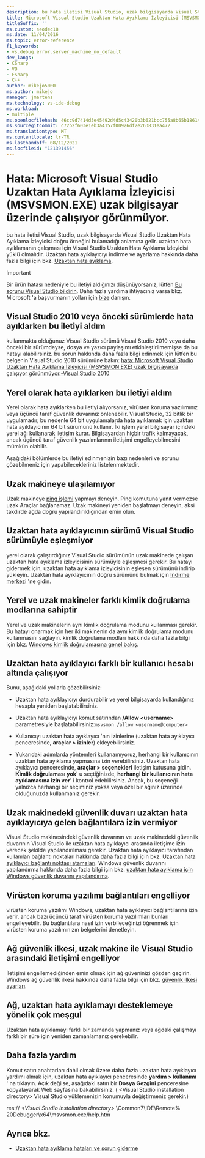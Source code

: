 ```yaml
---
description: bu hata iletisi Visual Studio, uzak bilgisayarda Visual Studio Uzaktan Hata Ayıklama İzleyicisi doğru örneğini bulamadığı anlamına gelir.
title: Microsoft Visual Studio Uzaktan Hata Ayıklama İzleyicisi (MSVSMON.EXE) uzak bilgisayar üzerinde çalışıyor görünmüyor.
titleSuffix: ''
ms.custom: seodec18
ms.date: 11/04/2016
ms.topic: error-reference
f1_keywords:
- vs.debug.error.server_machine_no_default
dev_langs:
- CSharp
- VB
- FSharp
- C++
author: mikejo5000
ms.author: mikejo
manager: jmartens
ms.technology: vs-ide-debug
ms.workload:
- multiple
ms.openlocfilehash: 46cc9d7414d3e45492d4d5c43420b3b621bcc755a8b65b18614214f107647a72
ms.sourcegitcommit: c72b2f603e1eb3a4157f00926df2e263831ea472
ms.translationtype: MT
ms.contentlocale: tr-TR
ms.lasthandoff: 08/12/2021
ms.locfileid: "121391456"
---
```

# <a name="error-the-microsoft-visual-studio-remote-debugging-monitor-msvsmonexe-does-not-appear-to-be-running-on-the-remote-computer"></a>Hata: Microsoft Visual Studio Uzaktan Hata Ayıklama İzleyicisi (MSVSMON.EXE) uzak bilgisayar üzerinde çalışıyor görünmüyor.
bu hata iletisi Visual Studio, uzak bilgisayarda Visual Studio Uzaktan Hata Ayıklama İzleyicisi doğru örneğini bulamadığı anlamına gelir. uzaktan hata ayıklamanın çalışması için Visual Studio Uzaktan Hata Ayıklama İzleyicisi yüklü olmalıdır. Uzaktan hata ayıklayıcıyı indirme ve ayarlama hakkında daha fazla bilgi için bkz. [Uzaktan hata ayıklama](../debugger/remote-debugging.md).

> [!IMPORTANT]
> Bir ürün hatası nedeniyle bu iletiyi aldığınızı düşünüyorsanız, lütfen [Bu sorunu Visual Studio bildirin](../ide/how-to-report-a-problem-with-visual-studio.md). Daha fazla yardıma ihtiyacınız varsa bkz. Microsoft 'a başvurmanın yolları için [bize](../ide/feedback-options.md) danışın.

## <a name="i-got-this-message-while-i-was-debugging-in-visual-studio-2010-or-earlier"></a>Visual Studio 2010 veya önceki sürümlerde hata ayıklarken bu iletiyi aldım
 kullanmakta olduğunuz Visual Studio sürümü Visual Studio 2010 veya daha önceki bir sürümdeyse, dosya ve yazıcı paylaşımı etkinleştirilmemişse da bu hatayı alabilirsiniz. bu sorun hakkında daha fazla bilgi edinmek için lütfen bu belgenin Visual Studio 2010 sürümüne bakın: [hata: Microsoft Visual Studio Uzaktan Hata Ayıklama İzleyicisi (MSVSMON.EXE) uzak bilgisayarda çalışıyor görünmüyor.-Visual Studio 2010](/previous-versions/visualstudio/visual-studio-2010/ms164726(v=vs.100))

## <a name="i-got-this-message-while-i-was-debugging-locally"></a>Yerel olarak hata ayıklarken bu iletiyi aldım
 Yerel olarak hata ayıklarken bu iletiyi alıyorsanız, virüsten koruma yazılımınız veya üçüncü taraf güvenlik duvarınız önlenebilir. Visual Studio, 32 bitlik bir uygulamadır, bu nedenle 64 bit uygulamalarda hata ayıklamak için uzaktan hata ayıklayıcının 64 bit sürümünü kullanır. İki işlem yerel bilgisayar içindeki yerel ağı kullanarak iletişim kurar. Bilgisayardan hiçbir trafik kalmayacak, ancak üçüncü taraf güvenlik yazılımlarının iletişimi engelleyebilmesini mümkün olabilir.

 Aşağıdaki bölümlerde bu iletiyi edinmenizin bazı nedenleri ve sorunu çözebilmeniz için yapabilecekleriniz listelenmektedir.

## <a name="the-remote-machine-is-not-reachable"></a>Uzak makineye ulaşılamıyor
 Uzak makineye [ping işlemi](/previous-versions/windows/it-pro/windows-server-2008-R2-and-2008/ee624059(v=ws.10)) yapmayı deneyin. Ping komutuna yanıt vermezse uzak Araçlar bağlanamaz. Uzak makineyi yeniden başlatmayı deneyin, aksi takdirde ağda doğru yapılandırıldığından emin olun.

## <a name="the-version-of-the-remote-debugger-doesnt-match-the-version-of-visual-studio"></a>Uzaktan hata ayıklayıcının sürümü Visual Studio sürümüyle eşleşmiyor
 yerel olarak çalıştırdığınız Visual Studio sürümünün uzak makinede çalışan uzaktan hata ayıklama izleyicisinin sürümüyle eşleşmesi gerekir. Bu hatayı gidermek için, uzaktan hata ayıklama izleyicisinin eşleşen sürümünü indirip yükleyin. Uzaktan hata ayıklayıcının doğru sürümünü bulmak için [Indirme merkezi](https://www.microsoft.com/download) 'ne gidin.

## <a name="the-local-and-remote-machines-have-different-authentication-modes"></a>Yerel ve uzak makineler farklı kimlik doğrulama modlarına sahiptir
 Yerel ve uzak makinelerin aynı kimlik doğrulama modunu kullanması gerekir. Bu hatayı onarmak için her iki makinenin da aynı kimlik doğrulama modunu kullanmasını sağlayın. kimlik doğrulama modları hakkında daha fazla bilgi için bkz. [Windows kimlik doğrulamasına genel bakış](/previous-versions/windows/it-pro/windows-server-2012-R2-and-2012/hh831472(v=ws.11)).

## <a name="the-remote-debugger-is-running-under-a-different-user-account"></a>Uzaktan hata ayıklayıcı farklı bir kullanıcı hesabı altında çalışıyor
 Bunu, aşağıdaki yollarla çözebilirsiniz:

- Uzaktan hata ayıklayıcıyı durdurabilir ve yerel bilgisayarda kullandığınız hesapla yeniden başlatabilirsiniz.

- Uzaktan hata ayıklayıcıyı komut satırından **/Allow \<username>** parametresiyle başlatabilirsiniz:`msvsmon /allow <username@computer>`

- Kullanıcıyı uzaktan hata ayıklayıcı 'nın izinlerine (uzaktan hata ayıklayıcı penceresinde, **araçlar > izinler**) ekleyebilirsiniz.

- Yukarıdaki adımlarda yöntemleri kullanamıyoruz, herhangi bir kullanıcının uzaktan hata ayıklama yapmasına izin verebilirsiniz. Uzaktan hata ayıklayıcı penceresinde, **araçlar > seçenekleri** iletişim kutusuna gidin. **Kimlik doğrulaması yok**' u seçtiğinizde, **herhangi bir kullanıcının hata ayıklamasına izin ver**' i kontrol edebilirsiniz. Ancak, bu seçeneği yalnızca herhangi bir seçiminiz yoksa veya özel bir ağınız üzerinde olduğunuzda kullanmanız gerekir.

## <a name="the-firewall-on-the-remote-machine-doesnt-allow-incoming-connections-to-the-remote-debugger"></a>Uzak makinedeki güvenlik duvarı uzaktan hata ayıklayıcıya gelen bağlantılara izin vermiyor
 Visual Studio makinesindeki güvenlik duvarının ve uzak makinedeki güvenlik duvarının Visual Studio ile uzaktan hata ayıklayıcı arasında iletişime izin verecek şekilde yapılandırılması gerekir. Uzaktan hata ayıklayıcı tarafından kullanılan bağlantı noktaları hakkında daha fazla bilgi için bkz. [Uzaktan hata ayıklayıcı bağlantı noktası atamaları](../debugger/remote-debugger-port-assignments.md). Windows güvenlik duvarını yapılandırma hakkında daha fazla bilgi için bkz. [uzaktan hata ayıklama için Windows güvenlik duvarını yapılandırma](../debugger/configure-the-windows-firewall-for-remote-debugging.md).

## <a name="anti-virus-software-is-blocking-the-connections"></a>Virüsten koruma yazılımı bağlantıları engelliyor
 virüsten koruma yazılımı Windows, uzaktan hata ayıklayıcı bağlantılarına izin verir, ancak bazı üçüncü taraf virüsten koruma yazılımları bunları engelleyebilir. Bu bağlantılara nasıl izin verbileceğinizi öğrenmek için virüsten koruma yazılımınızın belgelerini denetleyin.

## <a name="network-security-policy-is-blocking-communication-between-the-remote-machine-and-visual-studio"></a>Ağ güvenlik ilkesi, uzak makine ile Visual Studio arasındaki iletişimi engelliyor
 İletişimi engellemediğinden emin olmak için ağ güveninizi gözden geçirin. Windows ağ güvenlik ilkesi hakkında daha fazla bilgi için bkz. [güvenlik ilkesi ayarları](/windows/device-security/security-policy-settings/security-policy-settings).

## <a name="the-network-is-too-busy-to-support-remote-debugging"></a>Ağ, uzaktan hata ayıklamayı desteklemeye yönelik çok meşgul
 Uzaktan hata ayıklamayı farklı bir zamanda yapmanız veya ağdaki çalışmayı farklı bir süre için yeniden zamanlamanız gerekebilir.

## <a name="more-help"></a>Daha fazla yardım
 Komut satırı anahtarları dahil olmak üzere daha fazla uzaktan hata ayıklayıcı yardımı almak için, uzaktan hata ayıklayıcı penceresinde **yardım > kullanımı** ' na tıklayın. Açık değilse, aşağıdaki satırı bir  **Dosya Gezgini** penceresine kopyalayarak Web sayfasına bakabilirsiniz. ( \<Visual Studio installation directory> Visual Studio yüklemenizin konumuyla değiştirmeniz gerekir.)

 res:// *\<Visual Studio installation directory>* \Common7\IDE\Remote% 20Debugger\x64\msvsmon.exe/help.htm

## <a name="see-also"></a>Ayrıca bkz.
- [Uzaktan hata ayıklama hataları ve sorun giderme](../debugger/remote-debugging-errors-and-troubleshooting.md)
